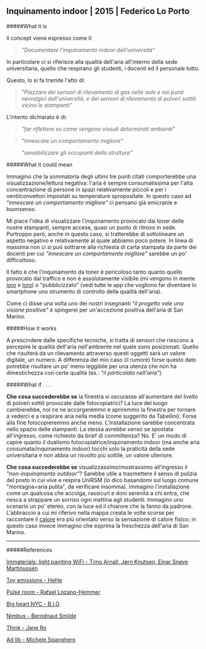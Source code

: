## Inquinamento indoor | 2015 | Federico Lo Porto

#####What it is

Il concept viene espresso come il:

> _"Documentare l'inquinamento indoor dell'università"_

In particolare ci si riferisce alla qualità dell'aria all'interno della sede universitaria, 
quello che respirano gli studenti, i docenti ed il personale tutto.

Questo, lo si fa tramite l'atto di:

> _"Piazzare dei sensori di rilevamento di gas nelle aule e nei punti nevralgici dell'università, 
e dei sensori di rilevamento di polveri sottili vicino le stampanti"._

L'intento dichiarato è di:

> _"far riflettere su come vengono vissuti determinati ambienti"_

> _"innescare un comportamento migliore"_

> _"sensibilizzare gli occupanti della struttura"_

#####What it could mean

Immagino che la sommatoria degli ultimi tre punti citati comporterebbe una visualizzazione/lettura negativa: 
l'aria è sempre consumatissima per l'alta concentrazione di persone in spazi relativamente piccoli 
e per i ventilconvettori impostati su temperature spropositate.
In questo caso ad _"innescare un comportamento migliore"_ ci pensano già emicranie e buonsenso.

Mi piace l'idea di visualizzare l'inquinamento provocato dai toner delle nostre stampanti, sempre accese, 
quasi un punto di ritrovo in sede. 
Purtroppo però, anche in questo caso, si tratterebbe di sottolineare un aspetto negativo e relativamente al 
quale abbiamo poco potere. 
In linea di massima non ci si può sottrarre alla richiesta di carta stampata da parte dei docenti per cui
_"innescare un comportamento migliore"_ sarebbe un po' difficoltoso.

Il fatto è che l'inquinamento da toner è pericoloso tanto quanto quello provocato dal traffico 
e non è assolutamente visibile (mi vengono in mente [loro](https://vimeo.com/20412632) e [loro](https://vimeo.com/1713136)) 
o "pubblicizzato" (vedi tutte le app che vogliono far diventare lo smartphone uno strumento di controllo della qualità dell'aria).

Come ci disse una volta uno dei nostri insegnanti _"il progetto vale una visione positiva"_ 
e spingerei per un'accezione positiva dell'aria di San Marino.

#####How it works

A prescindere dalle specifiche tecniche, si tratta di sensori che riescono a percepire le qualità dell'aria nell'ambiente nel quale sono posizionati. Quello che risulterà da un rilevamento attraverso questi oggetti sarà un valore digitale, 
un numero. A differenza del mio caso (il rumore) forse questo dato potrebbe risultare un po' meno leggibile per una
utenza che non ha dimestichezza con certe qualità (es.: _"il particolato nell'aria"_).

#####What if . . .

**Che cosa succederebbe se** la finestra si oscurasse all'aumentare del livello di polveri sottili provocate dalle fotocopiatrici? La luce del luogo cambierebbe, noi ce ne accorgeremmo e apriremmo la finestra per tornare a vederci e a respirare aria nella media (come suggerito da Tabellini). Forse alla fine fotocopieremmo anche meno. L'installazione sarebbe concentrata nello spazio delle stampanti. La stessa avrebbe senso se spostata all'ingresso, come richiesto da brief di committenza? No. E' un modo di capire quanto il dualismo fotocopiatrice/inquinamento indoor (ma anche aria consumata/inquinamento indoor) tocchi solo la praticità della sede universitaria e non abbia un risvolto più sottile, un valore ulteriore.

**Che cosa succederebbe se** visualizzassimo/mostrassimo all'ingresso il _"non-inquinamento outdoor"_? Sarebbe utile a trasmettere il senso di pulizia del posto in cui vive e respira UniRSM (lo dico basandomi sul luogo comune "montagna=aria pulita", da verificare insomma). 
Immagino l'installazione come un qualcosa che accolga, rassicuri e doni serenità a chi entra, che riesca a strappare un sorriso ogni mattina agli studenti. Immagino uno scenario un po' etereo, con la luce ed il chiarore che la fanno da padrone. L'abbraccio a cui mi riferivo nella mappa creata le volte scorse per raccontare il [calore](http://i.imgur.com/LAzNbUd.jpg?1) era più orientato verso la sensazione di calore fisico; in questo caso invece immagino che esprima la freschezza dell'aria di San Marino.

---

#####References

[Immaterials: light painting WiFi - Timo Arnall, Jørn Knutsen, Einar Sneve Martinussen](https://vimeo.com/20412632)

[Toy emissions - HeHe](https://vimeo.com/1713136)

[Pulse room - Rafael Lozano-Hemmer](https://vimeo.com/33929358)

[Big heart NYC - B.I.G](https://vimeo.com/80903304)

[Nimbus - Berndnaut Smilde](http://www.dezeen.com/2013/08/02/nimbus-green-room-by-berndnaut-smilde/)

[Think - Jane Ro](http://www.janeujro.com/IBM-THINK)

[Ad lib - Michele Spanghero](http://www.michelespanghero.com/works/ad-lib/)


